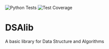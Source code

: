 ![Python Tests](https://github.com/fparisio/DSAlib/actions/workflows/python-tests.yml/badge.svg)
![Test Coverage](./coverage.svg)

# DSAlib

A basic library for Data Structure and Algorithms
